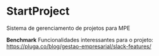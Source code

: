 # StartProject
Sistema de gerenciamento de projetos para MPE

<strong>Benchmark</strong>
Funcionalidades interessantes para o projeto:<br/>
https://pluga.co/blog/gestao-empresarial/slack-features/
